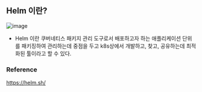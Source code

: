 ## Helm 이란?

![image](https://github.com/alstjq8251/Cs-tech/assets/98382954/9443f5e7-656b-4527-b3c5-8c2b928e95b0)

- Helm 이란 쿠버네티스 패키지 관리 도구로서 배포하고자 하는 애플리케이션 단위를 패키징하여 관리하는데 중점을 두고 k8s상에서 개발하고, 찾고, 공유하는데 최적화된 툴이라고 할 수 있다.

### Reference
<https://helm.sh/><br>
